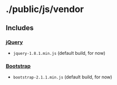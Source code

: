 ./public/js/vendor
==================

Includes
--------

### [jQuery](http://jquery.com/)

* `jquery-1.8.1.min.js`
  (default build, for now)

### [Bootstrap](http://twitter.github.com/bootstrap/)

* `bootstrap-2.1.1.min.js`
  (default build, for now)
